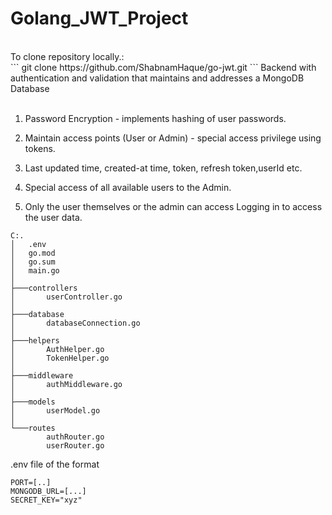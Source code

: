 # Golang_JWT_Project
<br>
To clone repository locally.: <br>
``` git clone https://github.com/ShabnamHaque/go-jwt.git ```
Backend with authentication and validation that maintains and addresses a MongoDB Database
<br><br>

1. Password Encryption - implements hashing of user passwords.<br>

2. Maintain access points (User or Admin) - special access privilege using tokens. <br>

3. Last updated time, created-at time, token, refresh token,userId etc. <br>

4. Special access of all available users to the Admin. <br>

5. Only the user themselves or the admin can access Logging in to access the user data. <br>


```
C:.
│   .env
│   go.mod
│   go.sum
│   main.go
│   
├───controllers
│       userController.go
│       
├───database
│       databaseConnection.go
│       
├───helpers
│       AuthHelper.go
│       TokenHelper.go
│
├───middleware
│       authMiddleware.go
│
├───models
│       userModel.go
│
└───routes
        authRouter.go
        userRouter.go
```
        
.env file of the format
```
PORT=[..]
MONGODB_URL=[...]
SECRET_KEY="xyz"
```

